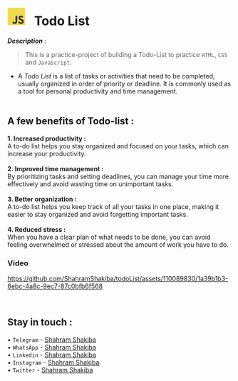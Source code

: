 # <a href="https://developer.mozilla.org/en-US/docs/Web/JavaScript" target="_blank" rel="noreferrer"> <img src="https://raw.githubusercontent.com/devicons/devicon/master/icons/javascript/javascript-original.svg" alt="javascript" width="40" height="40"/></a> &nbsp; Todo List 
**_Description_** :<br/>
  > This is a practice-project of building a Todo-List to practice `HTML`, `CSS` and `JavaScript`.  <br/>

- A _Todo List_ is a list of tasks or activities that need to be completed, usually organized in order of priority or deadline. It is commonly used as a tool for personal productivity and time management. <br/><br/>



## A few benefits of Todo-list :
**1. Increased productivity :**<br/>
A to-do list helps you stay organized and focused on your tasks, which can increase your productivity.<br/><br/>
**2. Improved time management :**<br/>
By prioritizing tasks and setting deadlines, you can manage your time more effectively and avoid wasting time on unimportant tasks.<br/><br/>
**3. Better organization :**<br/>
A to-do list helps you keep track of all your tasks in one place, making it easier to stay organized and avoid forgetting important tasks.<br/><br/>
**4. Reduced stress :**<br/>
When you have a clear plan of what needs to be done, you can avoid feeling overwhelmed or stressed about the amount of work you have to do. <br/>

### Video
https://github.com/ShahramShakiba/todoList/assets/110089830/1a39b1b3-6ebc-4a8c-9ec7-87c0bfb6f568

<br/>

 ## Stay in touch :
 • ` Telegram ` - <a href="https://t.me/ShahramDev">Shahram Shakiba</a> <br/>
 • ` WhatsApp ` - <a href="https://wa.me/message/LM2IMM3ABZ7ZM1">Shahram Shakiba</a> <br/>
 • ` Linkedin ` - <a href="https://www.linkedin.com/in/shahram-shakiba-dev/">Shahram Shakiba</a> <br/>
 • ` Instagram ` - <a href="https://instagram.com/shahram.shakibaa?igshid=MzNlNGNkZWQ4Mg==">Shahram Shakiba</a> <br/>
 • ` Twitter ` - <a href="https://twitter.com/DevZEEMO">Shahram Shakiba</a>
